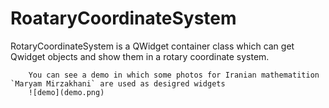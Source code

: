 # RoataryCoordinateSystem
RotaryCoordinateSystem is a QWidget container class which can get Qwidget objects and show them in a rotary coordinate system.

````
    You can see a demo in which some photos for Iranian mathematition `Maryam Mirzakhani` are used as desigred widgets
    ![demo](demo.png)
````
